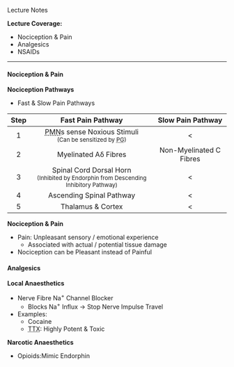 Lecture Notes

**Lecture Coverage:**
- Nociception & Pain
- Analgesics
- NSAIDs

---
#### **Nociception & Pain**
**Nociception Pathways**
- Fast & Slow Pain Pathways

| Step |                                                                         Fast Pain Pathway                                                                         |    Slow Pain Pathway    |
| :--: | :---------------------------------------------------------------------------------------------------------------------------------------------------------------: | :---------------------: |
|  1   | <abbr Title="Polymodal Nociceptive Neurones">PMN</abbr>s sense Noxious Stimuli<br><font size="2">(Can be sensitized by <abbr Title="Prostaglandin">PG</abbr>)</r> |            <            |
|  2   |                                                                       Myelinated Aδ Fibres                                                                        | Non-Myelinated C Fibres |
|  3   |                             Spinal Cord Dorsal Horn<br><font size="2">(Inhibited by Endorphin from Descending Inhibitory Pathway)</r>                             |            <            |
|  4   |                                                                     Ascending Spinal Pathway                                                                      |            <            |
|  5   |                                                                         Thalamus & Cortex                                                                         |            <            |

**Nociception & Pain**
- Pain: Unpleasant sensory / emotional experience 
	- Associated with actual / potential tissue damage
- Nociception can be Pleasant instead of Painful


#### **Analgesics**
**Local Anaesthetics**
- Nerve Fibre Na<sup>+</sup> Channel Blocker
	- Blocks Na<sup>+</sup> Influx → Stop Nerve Impulse Travel
- Examples:
	- Cocaine
	- <abbr Title="Tetradotoxin">TTX</abbr>: Highly Potent & Toxic

**Narcotic Anaesthetics**
- Opioids:Mimic Endorphin